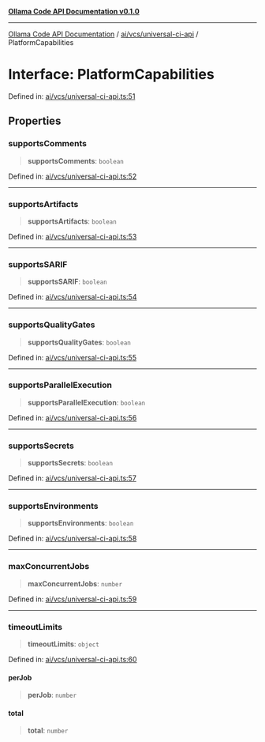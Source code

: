 [**Ollama Code API Documentation v0.1.0**](../../../../README.md)

***

[Ollama Code API Documentation](../../../../modules.md) / [ai/vcs/universal-ci-api](../README.md) / PlatformCapabilities

# Interface: PlatformCapabilities

Defined in: [ai/vcs/universal-ci-api.ts:51](https://github.com/erichchampion/ollama-code/blob/faff9979b25460f33a7dca555e6939125be92809/ollama-code/src/ai/vcs/universal-ci-api.ts#L51)

## Properties

### supportsComments

> **supportsComments**: `boolean`

Defined in: [ai/vcs/universal-ci-api.ts:52](https://github.com/erichchampion/ollama-code/blob/faff9979b25460f33a7dca555e6939125be92809/ollama-code/src/ai/vcs/universal-ci-api.ts#L52)

***

### supportsArtifacts

> **supportsArtifacts**: `boolean`

Defined in: [ai/vcs/universal-ci-api.ts:53](https://github.com/erichchampion/ollama-code/blob/faff9979b25460f33a7dca555e6939125be92809/ollama-code/src/ai/vcs/universal-ci-api.ts#L53)

***

### supportsSARIF

> **supportsSARIF**: `boolean`

Defined in: [ai/vcs/universal-ci-api.ts:54](https://github.com/erichchampion/ollama-code/blob/faff9979b25460f33a7dca555e6939125be92809/ollama-code/src/ai/vcs/universal-ci-api.ts#L54)

***

### supportsQualityGates

> **supportsQualityGates**: `boolean`

Defined in: [ai/vcs/universal-ci-api.ts:55](https://github.com/erichchampion/ollama-code/blob/faff9979b25460f33a7dca555e6939125be92809/ollama-code/src/ai/vcs/universal-ci-api.ts#L55)

***

### supportsParallelExecution

> **supportsParallelExecution**: `boolean`

Defined in: [ai/vcs/universal-ci-api.ts:56](https://github.com/erichchampion/ollama-code/blob/faff9979b25460f33a7dca555e6939125be92809/ollama-code/src/ai/vcs/universal-ci-api.ts#L56)

***

### supportsSecrets

> **supportsSecrets**: `boolean`

Defined in: [ai/vcs/universal-ci-api.ts:57](https://github.com/erichchampion/ollama-code/blob/faff9979b25460f33a7dca555e6939125be92809/ollama-code/src/ai/vcs/universal-ci-api.ts#L57)

***

### supportsEnvironments

> **supportsEnvironments**: `boolean`

Defined in: [ai/vcs/universal-ci-api.ts:58](https://github.com/erichchampion/ollama-code/blob/faff9979b25460f33a7dca555e6939125be92809/ollama-code/src/ai/vcs/universal-ci-api.ts#L58)

***

### maxConcurrentJobs

> **maxConcurrentJobs**: `number`

Defined in: [ai/vcs/universal-ci-api.ts:59](https://github.com/erichchampion/ollama-code/blob/faff9979b25460f33a7dca555e6939125be92809/ollama-code/src/ai/vcs/universal-ci-api.ts#L59)

***

### timeoutLimits

> **timeoutLimits**: `object`

Defined in: [ai/vcs/universal-ci-api.ts:60](https://github.com/erichchampion/ollama-code/blob/faff9979b25460f33a7dca555e6939125be92809/ollama-code/src/ai/vcs/universal-ci-api.ts#L60)

#### perJob

> **perJob**: `number`

#### total

> **total**: `number`
